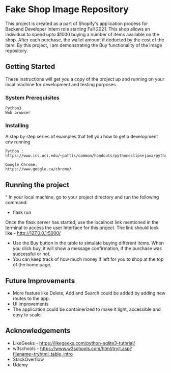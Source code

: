 # Fake Shop Image Repository

This project is created as a part of Shopify's application process for Backend Developer Intern role starting Fall 2021. This shop allows an individual to spend upto $1000 buying a number of items available on the shop.
After each purchase, the wallet amount if deducted by the cost of the item. By this project, I am demonstrating the Buy functionality of the image repository. 
 
## Getting Started

These instructions will get you a copy of the project up and running on your local machine for development and testing purposes.

### System Prerequisites

```
Python3
Web browser
```

### Installing

A step by step series of examples that tell you how to get a development env running

```
Python : 
https://www.ics.uci.edu/~pattis/common/handouts/pythoneclipsejava/python.html

Google Chrome:
https://www.google.ca/chrome/
```

## Running the project
"
In your local machine, go to your project directory and run the following command:
* flask run <br />

Once the flask server has started, use the localhost link mentioned in the terminal to access the user Interface for this project. The link should look like - http://127.0.0.1:5000/ <br />

* Use the Buy button in the table to simulate buying different items. When you click buy, it will show a message confirmation, if the purchase was successful or not. 
* You can keep track of how much money if left for you to shop at the top of the home page.

## Future Improvements
* More feature like Delete, Add and Search could be added by adding new routes to the app.
* UI improvements
* The application could be containerized to make it light, accessible and easy to scale. 

## Acknowledgements

* LikeGeeks - https://likegeeks.com/python-sqlite3-tutorial/
* w3schools - https://www.w3schools.com/html/tryit.asp?filename=tryhtml_table_intro
* StackOverflow
* Udemy
